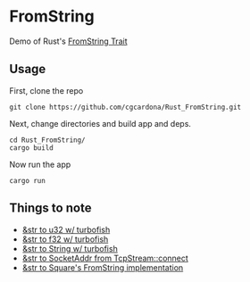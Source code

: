 # FromString

Demo of Rust's [FromString Trait](https://doc.rust-lang.org/std/str/trait.FromStr.html)

## Usage

First, clone the repo

```
git clone https://github.com/cgcardona/Rust_FromString.git
```

Next, change directories and build app and deps.

```
cd Rust_FromString/
cargo build
```

Now run the app

```
cargo run
```

## Things to note

- [&str to u32 w/ turbofish](./src/main.rs#L32)
- [&str to f32 w/ turbofish](./src/main.rs#L36)
- [&str to String w/ turbofish](./src/main.rs#L40)
- [&str to SocketAddr from TcpStream::connect](./src/main.rs#L44)
- [&str to Square's FromString implementation](./src/main.rs#L49)
